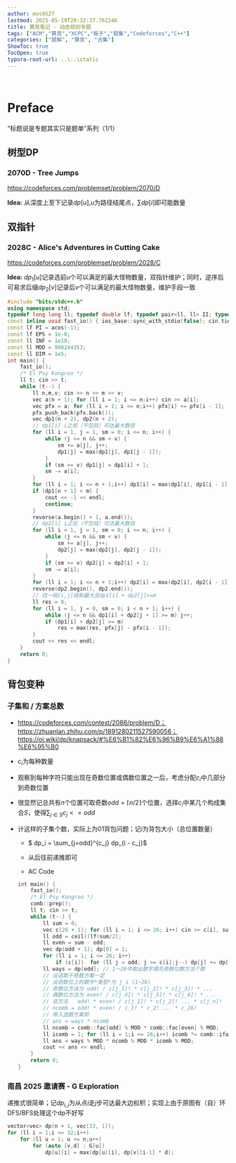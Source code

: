 ```yaml
---
author: mos9527
lastmod: 2025-05-19T20:32:37.762246
title: 算竞笔记 - 动态规划专题
tags: ["ACM","算竞","XCPC","板子","题集","Codeforces","C++"]
categories: ["题解", "算竞", "合集"]
ShowToc: true
TocOpen: true
typora-root-url: ..\..\static
---
```


​	

# Preface

“标题说是专题其实只是题单”系列（1/1）

## 树型DP

### 2070D - Tree Jumps

https://codeforces.com/problemset/problem/2070/D

**Idea:** 从深度上至下记录$dp[u]$,$u$为路径结尾点，$\sum dp[i]$即可能数量

## 双指针

### 2028C - Alice's Adventures in Cutting Cake

https://codeforces.com/problemset/problem/2028/C

**Idea:** $dp_1[u]$记录选前$u$个可以满足的最大怪物数量，双指针维护；同时，逆序后可易求后缀$dp_2[v]$记录后$v$个可以满足的最大怪物数量，维护手段一致

```c++
#include "bits/stdc++.h"
using namespace std;
typedef long long ll; typedef double lf; typedef pair<ll, ll> II; typedef vector<ll> vec;
const inline void fast_io() { ios_base::sync_with_stdio(false); cin.tie(0u); cout.tie(0u); }
const lf PI = acos(-1);
const lf EPS = 1e-8;
const ll INF = 1e18;
const ll MOD = 998244353;
const ll DIM = 1e5;
int main() {
    fast_io();
    /* El Psy Kongroo */
    ll t; cin >> t;
    while (t--) {
        ll n,m,v; cin >> n >> m >> v;
        vec a(n + 1); for (ll i = 1; i <= n;i++) cin >> a[i];
        vec pfx = a; for (ll i = 1; i <= n;i++) pfx[i] += pfx[i - 1];
        pfx.push_back(pfx.back());
        vec dp1(n + 2), dp2(n + 2);
        // dp1[i] i之前（不包括）可达最大数目
        for (ll i = 1, j = 1, sm = 0; i <= n; i++) {
            while (j <= n && sm < v) {
                sm += a[j], j++;
                dp1[j] = max(dp1[j], dp1[j - 1]);
            }
            if (sm >= v) dp1[j] = dp1[i] + 1;
            sm -= a[i];
        }
        for (ll i = 1; i <= n + 1;i++) dp1[i] = max(dp1[i], dp1[i - 1]);
        if (dp1[n + 1] < m) {
            cout << -1 << endl;
            continue;
        }
        reverse(a.begin() + 1, a.end());
        // dp2[i] i之后（不包括）可达最大数目
        for (ll i = 1, j = 1, sm = 0; i <= n; i++) {
            while (j <= n && sm < v) {
                sm += a[j], j++;
                dp2[j] = max(dp2[j], dp2[j - 1]);
            }
            if (sm >= v) dp2[j] = dp2[i] + 1;
            sm -= a[i];
        }
        for (ll i = 1; i <= n + 1;i++) dp2[i] = max(dp2[i], dp2[i - 1]);
        reverse(dp2.begin(), dp2.end());
        // 找一段[i,j]段和最大且dp1[i] + dp2[j]>=m
        ll res = 0;
        for (ll i = 1, j = 0, sm = 0; i < n + 1; i++) {
            while (j <= n && dp1[i] + dp2[j + 1] >= m) j++;
            if (dp1[i] + dp2[j] >= m)
                res = max(res, pfx[j] - pfx[i - 1]);
        }
        cout << res << endl;
    }
    return 0;
}

```



## 背包变种

### 子集和 / 方案总数


- https://codeforces.com/contest/2086/problem/D；https://zhuanlan.zhihu.com/p/1891280211527590056；https://oi.wiki/dp/knapsack/#%E6%B1%82%E6%96%B9%E6%A1%88%E6%95%B0
- $c_i$为每种数量
- 观察到每种字符只能出现在奇数位置或偶数位置之一后，考虑分配$c_i$中几部分到奇数位置
- 很显然记总共有$n$个位置可取奇数$odd = \lceil n/2 \rceil$个位置，选择$c_i$中某几个构成集合$S$，使得$\sum_{j \in S} c_j <= odd$
- 计这样的子集个数，实际上为01背包问题；记$i$为背包大小（总位置数量）
  - $ dp_i = \sum_{j=odd}^{c_j} dp_{i - c_j}$
  - 从后往前递推即可
    
  - AC Code
  
  ```c++
  int main() {
      fast_io();
      /* El Psy Kongroo */
      comb::prep();
      ll t; cin >> t;
      while (t--) {
          ll sum = 0;
          vec c(26 + 1); for (ll i = 1; i <= 26; i++) cin >> c[i], sum += c[i], sum %= MOD;
          ll odd = ceil((lf)sum/2);
          ll even = sum - odd;
          vec dp(odd + 1); dp[0] = 1;
          for (ll i = 1; i <= 26; i++)
              if (c[i])  for (ll j = odd; j >= c[i];j--) dp[j] += dp[j - c[i]], dp[j] %= MOD;
          ll ways = dp[odd]; // 1～26中取出数字填充奇数位数方法个数
          // 设选取于奇数方案一定
          // 设奇数位上的数字*类型*为 j_i (1~26)
          // 奇数位方法为 odd! / c[j_1]! * c[j_2]! * c[j_3]! * ...
          // 偶数位方法为 even! / c[j_4]! * c[j_5]! * c[j_6]! * ...
          // 总方法   odd! * even! / c[j_1]! * c[j_2]! ... * c[j_n]!
          // ncomb = odd! * even! / c_1! * c_2! ... * c_26!
          // 带入选数方案即
          // ans = ways * ncomb
          ll ncomb = comb::fac[odd] % MOD * comb::fac[even] % MOD;
          ll icomb = 1; for (ll i = 1;i <= 26;i++) icomb *= comb::ifac[c[i]], icomb %= MOD;
          ll ans = ways % MOD * ncomb % MOD * icomb % MOD;
          cout << ans << endl;
      }
      return 0;
  }
  ```
### 南昌 2025 邀请赛 - G Exploration
递推式很简单；记$dp_{i,j}$为从点$i$走$j$步可达最大边权积；实现上由于原图有（自）环DFS/BFS处理这个dp不好写

```c++
vector<vec> dp(n + 1, vec(33, 1));
for (ll i = 1;i <= 32;i++)
    for (ll u = 1; u <= n;u++)
        for (auto [v,d] : G[u])
            dp[u][i] = max(dp[u][i], dp[v][i-1] * d);
```

